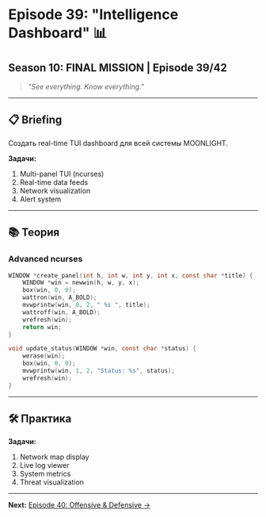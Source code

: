 # Episode 39: "Intelligence Dashboard" 📊
## Season 10: FINAL MISSION | Episode 39/42

> *"See everything. Know everything."*

---

## 📋 Briefing

Создать real-time TUI dashboard для всей системы MOONLIGHT.

**Задачи:**
1. Multi-panel TUI (ncurses)
2. Real-time data feeds
3. Network visualization
4. Alert system

---

## 📚 Теория

### Advanced ncurses

```c
WINDOW *create_panel(int h, int w, int y, int x, const char *title) {
    WINDOW *win = newwin(h, w, y, x);
    box(win, 0, 0);
    wattron(win, A_BOLD);
    mvwprintw(win, 0, 2, " %s ", title);
    wattroff(win, A_BOLD);
    wrefresh(win);
    return win;
}

void update_status(WINDOW *win, const char *status) {
    werase(win);
    box(win, 0, 0);
    mvwprintw(win, 1, 2, "Status: %s", status);
    wrefresh(win);
}
```

---

## 🛠 Практика

**Задачи:**
1. Network map display
2. Live log viewer
3. System metrics
4. Threat visualization

---

**Next:** [Episode 40: Offensive & Defensive →](../episode-40-offensive-defensive/)
